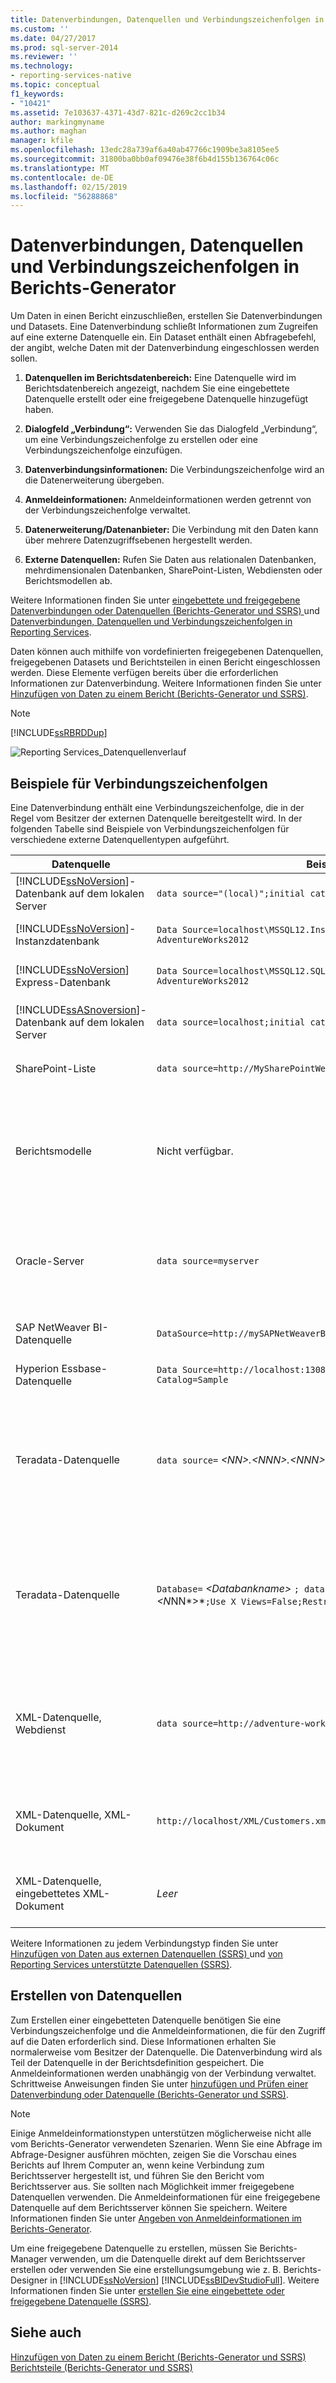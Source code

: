 ```yaml
---
title: Datenverbindungen, Datenquellen und Verbindungszeichenfolgen in Berichts-Generator | Microsoft-Dokumentation
ms.custom: ''
ms.date: 04/27/2017
ms.prod: sql-server-2014
ms.reviewer: ''
ms.technology:
- reporting-services-native
ms.topic: conceptual
f1_keywords:
- "10421"
ms.assetid: 7e103637-4371-43d7-821c-d269c2cc1b34
author: markingmyname
ms.author: maghan
manager: kfile
ms.openlocfilehash: 13edc28a739af6a40ab47766c1909be3a8105ee5
ms.sourcegitcommit: 31800ba0bb0af09476e38f6b4d155b136764c06c
ms.translationtype: MT
ms.contentlocale: de-DE
ms.lasthandoff: 02/15/2019
ms.locfileid: "56288868"
---
```

# <a name="data-connections-data-sources-and-connection-strings-in-report-builder"></a>Datenverbindungen, Datenquellen und Verbindungszeichenfolgen in Berichts-Generator
  Um Daten in einen Bericht einzuschließen, erstellen Sie Datenverbindungen und Datasets. Eine Datenverbindung schließt Informationen zum Zugreifen auf eine externe Datenquelle ein. Ein Dataset enthält einen Abfragebefehl, der angibt, welche Daten mit der Datenverbindung eingeschlossen werden sollen.  
  
1.  **Datenquellen im Berichtsdatenbereich:** Eine Datenquelle wird im Berichtsdatenbereich angezeigt, nachdem Sie eine eingebettete Datenquelle erstellt oder eine freigegebene Datenquelle hinzugefügt haben.  
  
2.  **Dialogfeld „Verbindung“:** Verwenden Sie das Dialogfeld „Verbindung“, um eine Verbindungszeichenfolge zu erstellen oder eine Verbindungszeichenfolge einzufügen.  
  
3.  **Datenverbindungsinformationen:** Die Verbindungszeichenfolge wird an die Datenerweiterung übergeben.  
  
4.  **Anmeldeinformationen:** Anmeldeinformationen werden getrennt von der Verbindungszeichenfolge verwaltet.  
  
5.  **Datenerweiterung/Datenanbieter:** Die Verbindung mit den Daten kann über mehrere Datenzugriffsebenen hergestellt werden.  
  
6.  **Externe Datenquellen:** Rufen Sie Daten aus relationalen Datenbanken, mehrdimensionalen Datenbanken, SharePoint-Listen, Webdiensten oder Berichtsmodellen ab.  
  
 Weitere Informationen finden Sie unter [eingebettete und freigegebene Datenverbindungen oder Datenquellen &#40;Berichts-Generator und SSRS&#41; ](../../2014/reporting-services/embedded-and-shared-data-connections-or-data-sources-report-builder-and-ssrs.md) und [Datenverbindungen, Datenquellen und Verbindungszeichenfolgen in Reporting Services](../../2014/reporting-services/data-connections-data-sources-and-connection-strings-in-reporting-services.md).  
  
 Daten können auch mithilfe von vordefinierten freigegebenen Datenquellen, freigegebenen Datasets und Berichtsteilen in einen Bericht eingeschlossen werden. Diese Elemente verfügen bereits über die erforderlichen Informationen zur Datenverbindung. Weitere Informationen finden Sie unter [Hinzufügen von Daten zu einem Bericht &#40;Berichts-Generator und SSRS&#41;](report-data/report-datasets-ssrs.md).  
  
> [!NOTE]  
>  [!INCLUDE[ssRBRDDup](../includes/ssrbrddup-md.md)]  
  
 ![Reporting Services_Datenquellenverlauf](media/rs-datasourcesstory.gif "Rs_DataSourcesStory")  
  
##  <a name="ConnectionString"></a> Beispiele für Verbindungszeichenfolgen  
 Eine Datenverbindung enthält eine Verbindungszeichenfolge, die in der Regel vom Besitzer der externen Datenquelle bereitgestellt wird. In der folgenden Tabelle sind Beispiele von Verbindungszeichenfolgen für verschiedene externe Datenquellentypen aufgeführt.  
  
|**Datenquelle**|**Beispiel**|**Beschreibung**|  
|---------------------|-----------------|---------------------|  
|[!INCLUDE[ssNoVersion](../includes/ssnoversion-md.md)]-Datenbank auf dem lokalen Server|`data source="(local)";initial catalog=AdventureWorks2012`|Legen Sie den Datenquellentyp auf `SQL Server` fest.|  
|[!INCLUDE[ssNoVersion](../includes/ssnoversion-md.md)]-Instanzdatenbank|`Data Source=localhost\MSSQL12.InstanceName; Initial Catalog= AdventureWorks2012`|Legen Sie den Datenquellentyp auf `SQL Server` fest.|  
|[!INCLUDE[ssNoVersion](../includes/ssnoversion-md.md)] Express-Datenbank|`Data Source=localhost\MSSQL12.SQLEXPRESS; Initial Catalog= AdventureWorks2012`|Legen Sie den Datenquellentyp auf `SQL Server` fest.|  
|[!INCLUDE[ssASnoversion](../includes/ssasnoversion-md.md)]-Datenbank auf dem lokalen Server|`data source=localhost;initial catalog=Adventure Works DW 2012`|Legen Sie den Datenquellentyp auf `SQL Server Analysis Services` fest.|  
|SharePoint-Liste|`data source=http://MySharePointWeb/MySharePointSite/`|Legen Sie den Datenquellentyp auf `SharePoint List` fest.|  
||||  
|Berichtsmodelle|Nicht verfügbar.|Sie benötigen keine Verbindungszeichenfolge für ein Berichtsmodell. Wechseln Sie im Berichts-Generator zum Berichtsserver, und wählen Sie die SMDL-Datei aus, die das Berichtsmodell darstellt.|  
|Oracle-Server|`data source=myserver`|Legen Sie den Datenquellentyp auf `Oracle` fest. Auf dem Computer mit dem Berichts-Generator und auf dem Berichtsserver müssen die Oracle-Clienttools installiert sein.|  
|SAP NetWeaver BI-Datenquelle|`DataSource=http://mySAPNetWeaverBIServer:8000/sap/bw/xml/soap/xmla`|Legen Sie den Datenquellentyp auf `SAP NetWeaver BI` fest.|  
|Hyperion Essbase-Datenquelle|`Data Source=http://localhost:13080/aps/XMLA; Initial Catalog=Sample`|Legen Sie den Datenquellentyp auf `Hyperion Essbase` fest.|  
|Teradata-Datenquelle|`data source=` *\<NN>.\<NNN>.\<NNN>.\<N>* `;`|Legen Sie den Datenquellentyp auf `Teradata` fest. Die Verbindungszeichenfolge ist eine IP-Adresse (Internet Protocol) in Form von vier Feldern, wobei jedes Feld ein bis drei Ziffern aufweisen kann.|  
|Teradata-Datenquelle|`Database=` *\<Databankname>* `; data source=` *\<NN*N *>.\<NNN>.\<NNN>.\<N*NN*>*`;Use X Views=False;Restrict to Default Database=True`|Legen Sie den Datenquellentyp auf `Teradata` fest, ähnlich dem vorherigen Beispiel. Verwenden Sie nur die Standarddatenbank, die im Datenbank-Tag angegeben wird, und ermitteln Sie nicht automatisch Datenbeziehungen.|  
|XML-Datenquelle, Webdienst|`data source=http://adventure-works.com/results.aspx`|Legen Sie den Datenquellentyp auf `XML` fest. Die Verbindungszeichenfolge ist eine URL für einen Webdienst, der Webdienste-Definitionssprache (WSDL) unterstützt.|  
|XML-Datenquelle, XML-Dokument|`http://localhost/XML/Customers.xml`|Legen Sie den Datenquellentyp auf `XML` fest. Die Verbindungszeichenfolge besteht aus einer URL für das XML-Dokument.|  
|XML-Datenquelle, eingebettetes XML-Dokument|*Leer*|Legen Sie den Datenquellentyp auf `XML` fest. Die XML-Daten sind in der Berichtsdefinition eingebettet.|  
  
 Weitere Informationen zu jedem Verbindungstyp finden Sie unter [Hinzufügen von Daten aus externen Datenquellen &#40;SSRS&#41; ](report-data/add-data-from-external-data-sources-ssrs.md) und [von Reporting Services unterstützte Datenquellen &#40;SSRS&#41;](create-deploy-and-manage-mobile-and-paginated-reports.md).  
  

  
##  <a name="Creating"></a> Erstellen von Datenquellen  
 Zum Erstellen einer eingebetteten Datenquelle benötigen Sie eine Verbindungszeichenfolge und die Anmeldeinformationen, die für den Zugriff auf die Daten erforderlich sind. Diese Informationen erhalten Sie normalerweise vom Besitzer der Datenquelle. Die Datenverbindung wird als Teil der Datenquelle in der Berichtsdefinition gespeichert. Die Anmeldeinformationen werden unabhängig von der Verbindung verwaltet. Schrittweise Anweisungen finden Sie unter [hinzufügen und Prüfen einer Datenverbindung oder Datenquelle &#40;Berichts-Generator und SSRS&#41;](report-data/add-and-verify-a-data-connection-report-builder-and-ssrs.md).  
  
> [!NOTE]  
>  Einige Anmeldeinformationstypen unterstützen möglicherweise nicht alle vom Berichts-Generator verwendeten Szenarien. Wenn Sie eine Abfrage im Abfrage-Designer ausführen möchten, zeigen Sie die Vorschau eines Berichts auf Ihrem Computer an, wenn keine Verbindung zum Berichtsserver hergestellt ist, und führen Sie den Bericht vom Berichtsserver aus. Sie sollten nach Möglichkeit immer freigegebene Datenquellen verwenden. Die Anmeldeinformationen für eine freigegebene Datenquelle auf dem Berichtsserver können Sie speichern. Weitere Informationen finden Sie unter [Angeben von Anmeldeinformationen im Berichts-Generator](../../2014/reporting-services/specify-credentials-in-report-builder.md).  
  
 Um eine freigegebene Datenquelle zu erstellen, müssen Sie Berichts-Manager verwenden, um die Datenquelle direkt auf dem Berichtsserver erstellen oder verwenden Sie eine erstellungsumgebung wie z. B. Berichts-Designer in [!INCLUDE[ssNoVersion](../includes/ssnoversion-md.md)] [!INCLUDE[ssBIDevStudioFull](../includes/ssbidevstudiofull-md.md)]. Weitere Informationen finden Sie unter [erstellen Sie eine eingebettete oder freigegebene Datenquelle &#40;SSRS&#41;](../../2014/reporting-services/create-an-embedded-or-shared-data-source-ssrs.md).  
  

  
## <a name="see-also"></a>Siehe auch  
 [Hinzufügen von Daten zu einem Bericht &#40;Berichts-Generator und SSRS&#41;](report-data/report-datasets-ssrs.md)   
 [Berichtsteile &#40;Berichts-Generator und SSRS&#41;](report-parts-report-builder-and-ssrs.md)  
  
  
